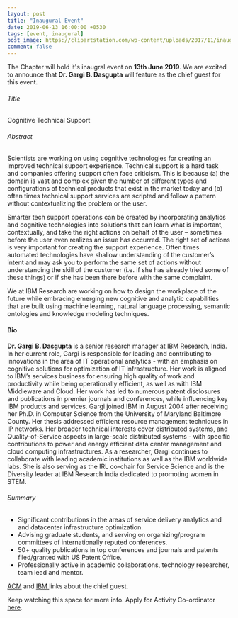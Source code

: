 ```yaml
---
layout: post
title: "Inaugural Event"
date: 2019-06-13 16:00:00 +0530
tags: [event, inaugural]
post_image: https://clipartstation.com/wp-content/uploads/2017/11/inauguration-ribbon-clipart-13-1.jpg
comment: false
---
```


<p>The Chapter will hold it's inaugral event on <b>13th June 2019</b>. We are excited to announce that <b>Dr. Gargi B. Dasgupta</b> will feature as the chief guest for this event. </p>

<h6>Title</h6>

<p>Cognitive Technical Support</p>

<h6>Abstract</h6>

<p>Scientists are working on using cognitive technologies for creating an improved technical support experience. Technical support is a hard task and companies offering support often face criticism. This is because (a) the domain is vast and complex given the number of different types and configurations of technical products that exist in the market today and (b) often times technical support services are scripted and follow a pattern without contextualizing the problem or the user.</p>
 
<p>Smarter tech support operations can be created by incorporating analytics and cognitive technologies into solutions that can learn what is important, contextually, and take the right actions on behalf of the user – sometimes before the user even realizes an issue has occurred.  The right set of actions is very important for creating the support experience. Often times automated technologies have shallow understanding of the customer’s intent and may ask you to perform the same set of actions without understanding the skill of the customer (i.e. if she has already tried some of these things) or if she has been there before with the same complaint.</p>
 
<p>We at IBM Research are working on how to design the workplace of the future while embracing emerging new cognitive and analytic capabilities that are built using machine learning, natural language processing, semantic ontologies and knowledge modeling techniques.</p>


<h4 class="heading-4">Bio</h4>

<p><b>Dr. Gargi B. Dasgupta</b> is a senior research manager at IBM Research, India. In her current role, Gargi is responsible for leading and contributing to innovations in the area of IT operational analytics - with an emphasis on cognitive solutions for optimization of IT infrastructure. Her work is aligned to IBM’s services business for ensuring high quality of work and productivity while being operationally efficient, as well as with IBM Middleware and Cloud. Her work has led to numerous patent disclosures and publications in premier journals and conferences, while influencing key IBM products and services. Gargi joined IBM in August 2004 after receiving her Ph.D. in Computer Science from the University of Maryland Baltimore County. Her thesis addressed efficient resource management techniques in IP networks. Her broader technical interests cover distributed systems, and Quality-of-Service aspects in large-scale distributed systems - with specific contributions to power and energy efficient data center management and cloud computing infrastructures. As a researcher, Gargi continues to collaborate with leading academic institutions as well as the IBM worldwide labs. She is also serving as the IRL co-chair for Service Science and is the Diversity leader at IBM Research India dedicated to promoting women in STEM.</p>

<h6>Summary</h6>

<ul class="blog-list list-inline">
    <li>Significant contributions in the areas of service delivery analytics and and datacenter  infrastructure optimization. </li>
    <li>Advising graduate students, and serving on organizing/program committees of internationally reputed conferences. </li>
    <li>50+ quality publications in top conferences and journals and patents filed/granted with US Patent Office. </li>
    <li>Professionally active in academic collaborations, technology researcher, team lead and mentor. </li>
</ul>

<p> 
<a href="https://speakers.acm.org/speakers/dasgupta_7743">ACM</a> and <a href="https://researcher.watson.ibm.com/researcher/view.php?person=in-GaargiDasgupta">IBM </a> links about the chief guest.
</p>

<p>
Keep watching this space for more info. Apply for Activity Co-ordinator <a href="/pages/open-positions">here</a>.
</p>     



